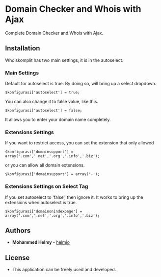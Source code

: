 # Domain Checker and Whois with Ajax

Complete Domain Checker and Whois with Ajax.

## Installation

Whoiskomplit has two main settings, it is in the autoselect.

### Main Settings

Default for autoselect is true. By doing so, will bring up a select dropdown.

```
$konfigurasi['autoselect'] = true;
```

You can also change it to false value, like this.

```
$konfigurasi['autoselect'] = false;
```

It allows you to enter your domain name completely.

### Extensions Settings

If you want to restrict access, you can set the extension that only allowed

```
$konfigurasi['domainsupport'] = array('.com','.net','.org','.info','.biz');
```

or you can allow all domain extensions.

```
$konfigurasi['domainsupport'] = array('-');
```

### Extensions Settings on Select Tag

If you set autoselect to 'false', then ignore it. It works to bring up the extensions when autoselect is true.

```
$konfigurasi['domainonindexpage'] = array('.com','.net','.org','.info','.biz');
```

## Authors

* **Mohammed Helmy** - [helmio](https://github.com/helmio)

## License

* This application can be freely used and developed.
